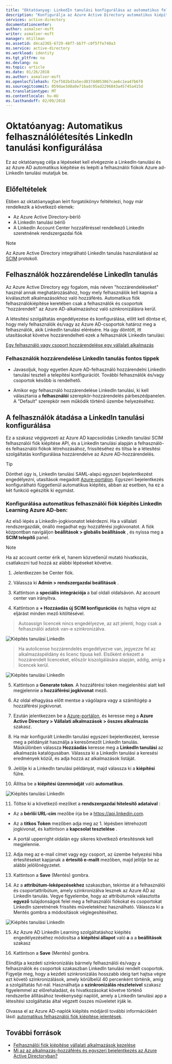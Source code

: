 ```yaml
---
title: "Oktatóanyag: LinkedIn tanulási konfigurálása az automatikus felhasználó-átadási az Azure Active Directoryval |} Microsoft Docs"
description: "Konfigurálja az Azure Active Directory automatikus kiépítése és leépíti a felhasználói fiókok LinkedIn tanulási útmutató."
services: active-directory
documentationcenter: 
author: asmalser-msft
writer: asmalser-msft
manager: mtillman
ms.assetid: d4ca2365-6729-48f7-bb7f-c0f5ffe740a3
ms.service: active-directory
ms.workload: identity
ms.tgt_pltfrm: na
ms.devlang: na
ms.topic: article
ms.date: 01/26/2018
ms.author: asmalser-msft
ms.openlocfilehash: f2ef582bd3a5ecd837dd053067cae6c1ea47b6f8
ms.sourcegitcommit: 059dae3d8a0e716adc95ad2296843a45745a415d
ms.translationtype: MT
ms.contentlocale: hu-HU
ms.lasthandoff: 02/09/2018
---
```

# <a name="tutorial-configure-linkedin-learning-for-automatic-user-provisioning"></a>Oktatóanyag: Automatikus felhasználólétesítés LinkedIn tanulási konfigurálása


Ez az oktatóanyag célja a lépéseket kell elvégeznie a LinkedIn-tanulási és az Azure AD automatikus kiépítése és leépíti a felhasználói fiókok Azure ad-LinkedIn tanulási mutatjuk be. 

## <a name="prerequisites"></a>Előfeltételek

Ebben az oktatóanyagban leírt forgatókönyv feltételezi, hogy már rendelkezik a következő elemek:

*   Az Azure Active Directory-bérlő
*   A LinkedIn tanulási bérlő 
*   A LinkedIn Account Center hozzáféréssel rendelkező LinkedIn szeretnének rendszergazdai fiók

> [!NOTE]
> Az Azure Active Directory integrálható LinkedIn tanulás használatával az [SCIM](http://www.simplecloud.info/) protokoll.

## <a name="assigning-users-to-linkedin-learning"></a>Felhasználók hozzárendelése LinkedIn tanulás

Az Azure Active Directory egy fogalom, más néven "hozzárendeléseket" használ annak meghatározásához, hogy mely felhasználók kell kapnia a kiválasztott alkalmazásokhoz való hozzáférés. Automatikus fiók felhasználókiépítése keretében csak a felhasználók és csoportok "hozzárendelt" az Azure AD-alkalmazáshoz való szinkronizálásra kerül. 

A létesítési szolgáltatás engedélyezése és konfigurálása, előtt kell döntse el, hogy mely felhasználók és/vagy az Azure AD-csoportok határoz meg a felhasználók, akik LinkedIn tanulási elérésére. Ha úgy döntött, itt utasításokat követve hozzárendelheti ezek a felhasználók LinkedIn tanulási:

[Egy felhasználó vagy csoport hozzárendelése egy vállalati alkalmazás](active-directory-coreapps-assign-user-azure-portal.md)

### <a name="important-tips-for-assigning-users-to-linkedin-learning"></a>Felhasználók hozzárendelése LinkedIn tanulás fontos tippek

*   Javasoljuk, hogy egyetlen Azure AD-felhasználó hozzárendelni LinkedIn tanulási teszteli a telepítési konfigurációt. További felhasználók és/vagy csoportok később is rendelhető.

*   Amikor egy felhasználó hozzárendelése LinkedIn tanulási, ki kell választania a **felhasználói** szerepkör-hozzárendelés párbeszédpanelen. A "Default" szerepkör nem működik történő üzembe helyezéséhez.


## <a name="configuring-user-provisioning-to-linkedin-learning"></a>A felhasználók átadása a LinkedIn tanulási konfigurálása

Ez a szakasz végigvezeti az Azure AD kapcsolódás LinkedIn tanulási SCIM felhasználói fiók kiépítése API, és a LinkedIn tanulási alapján a felhasználó- és felhasználói fiókok létrehozásához, frissítéséhez és tiltsa le a létesítési szolgáltatás konfigurálása hozzárendelve az Azure AD-hozzárendelés.

> [!TIP]
> Dönthet úgy is, LinkedIn tanulási SAML-alapú egyszeri bejelentkezést engedélyezni, utasítások megadott [Azure-portálon](https://portal.azure.com). Egyszeri bejelentkezés konfigurálható függetlenül automatikus kiépítés, abban az esetben, ha ez a két funkció egészítik ki egymást.


### <a name="to-configure-automatic-user-account-provisioning-to-linkedin-learning-in-azure-ad"></a>Konfigurálása automatikus felhasználói fiók kiépítés LinkedIn Learning Azure AD-ben:


Az első lépés a LinkedIn-jogkivonatot lekérdezni. Ha a vállalati rendszergazdák, önálló megadhat egy hozzáférési jogkivonatot. A fiók központban navigáljon **beállítások &gt; globális beállítások** , és nyissa meg a **SCIM telepítő** panel.

> [!NOTE]
> Ha az account center érik el, hanem közvetlenül mutató hivatkozás, csatlakozni tud hozzá az alábbi lépéseket követve.

1)  Jelentkezzen be Center fiók.

2)  Válassza ki **Admin &gt; rendszergazdai beállítások** .

3)  Kattintson a **speciális integrációja** a bal oldali oldalsávon. Az account center van irányítva.

4)  Kattintson a **+ Hozzáadás új SCIM konfigurációs** és hajtsa végre az eljárást minden mező kitöltésével.

> Autoassign licencek nincs engedélyezve, az azt jelenti, hogy csak a felhasználói adatok van-e szinkronizálva.

![Kiépítés tanulási LinkedIn](./media/active-directory-saas-linkedinlearning-provisioning-tutorial/linkedin_1.PNG)

> Ha autolicense hozzárendelés engedélyezve van, jegyezze fel az alkalmazáspéldány és licenc típusa kell. Elsőként érkezett a hozzárendelt licenceket, először kiszolgálására alapján, addig, amíg a licencek kerül.

![Kiépítés tanulási LinkedIn](./media/active-directory-saas-linkedinlearning-provisioning-tutorial/linkedin_2.PNG)

5)  Kattintson a **Generate token**. A hozzáférési token megjelenítési alatt kell megjelennie a **hozzáférési jogkivonat** mező.

6)  Az oldal elhagyása előtt mentse a vágólapra vagy a számítógép a hozzáférési jogkivonat.

7) Ezután jelentkezzen be a [Azure-portálon](https://portal.azure.com), és keresse meg a **Azure Active Directory > Vállalati alkalmazások > összes alkalmazás** szakasz.

8) Ha már konfigurált LinkedIn tanulási egyszeri bejelentkezést, keresse meg a példányát használja a keresőmezőt LinkedIn tanulás. Máskülönben válassza **Hozzáadás** keresse meg a **LinkedIn tanulási** az alkalmazás katalógusában. Válassza ki a LinkedIn tanulási a keresési eredmények közül, és adja hozzá az alkalmazások listáját.

9)  Jelölje ki a LinkedIn tanulási példányát, majd válassza ki a **kiépítési** fülre.

10) Állítsa be a **kiépítési üzemmódját** való **automatikus**.

![Kiépítés tanulási LinkedIn](./media/active-directory-saas-linkedinlearning-provisioning-tutorial/linkedin_3.PNG)

11)  Töltse ki a következő mezőket a **rendszergazdai hitelesítő adataival** :

* Az a **bérlői URL-cím** mezőbe írja be a https://api.linkedin.com.

* Az a **titkos Token** mezőben adja meg az 1. lépésben létrehozott jogkivonat, és kattintson a **kapcsolat tesztelése** .

* A portál upperright oldalán egy sikeres következő értesítésnek kell megjelennie.

12) Adja meg az e-mail címet vagy egy csoport, az üzembe helyezési hiba értesítéseket kapjanak a **értesítő e-mailt** mezőben, majd jelölje be az alábbi jelölőnégyzetet.

13) Kattintson a **Save** (Mentés) gombra. 

14) Az a **attribútum-leképezésekhez** szakaszban, tekintse át a felhasználói és csoportattribútum, amely szinkronizálva lesznek az Azure AD az LinkedIn tanulás. Vegye figyelembe, hogy az attribútumok választotta **egyező** tulajdonságok felel meg a felhasználói fiókokat és csoportokat LinkedIn szeretnének frissítés műveletekhez használható. Válassza ki a Mentés gombra a módosítások véglegesítéséhez.

![Kiépítés tanulási LinkedIn](./media/active-directory-saas-linkedinlearning-provisioning-tutorial/linkedin_4.PNG)

15) Az Azure AD LinkedIn Learning szolgáltatáshoz kiépítés engedélyezéséhez módosítsa a **kiépítési állapot** való **a** a a **beállítások** szakasz

16) Kattintson a **Save** (Mentés) gombra. 

Elindítja a kezdeti szinkronizálás bármely felhasználói és/vagy a felhasználók és csoportok szakaszban LinkedIn tanulási rendelt csoportok. Figyelje meg, hogy a kezdeti szinkronizálás hosszabb ideig tart hajtsa végre ezt követő szinkronizálások, amely körülbelül 40 percenként történik, amíg a szolgáltatás fut-nál. Használhatja a **szinkronizálás részleteivel** szakasz figyelemmel az előrehaladást, és hivatkozásokat követve történő rendszerbe állításához tevékenységi naplóit, amely a LinkedIn tanulási app a létesítési szolgáltatás által végzett összes műveletet írják le.

Olvassa el az Azure AD-naplók kiépítés módjáról további információkért lásd: [automatikus felhasználói fiók kiépítése jelentések](active-directory-saas-provisioning-reporting.md).

## <a name="additional-resources"></a>További források

* [Felhasználói fiók kiépítése vállalati alkalmazások kezelése](active-directory-enterprise-apps-manage-provisioning.md)
* [Mi az az alkalmazás-hozzáférés és egyszeri bejelentkezés az Azure Active Directoryban?](active-directory-appssoaccess-whatis.md)
